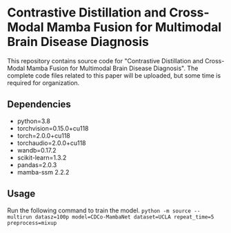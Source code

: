 # Contrastive Distillation and Cross-Modal Mamba Fusion for Multimodal Brain Disease Diagnosis

This repository contains source code for "Contrastive Distillation and Cross-Modal Mamba Fusion for Multimodal Brain Disease Diagnosis". 
The complete code files related to this paper will be uploaded, but some time is required for organization.

## Dependencies
- python=3.8
- torchvision=0.15.0+cu118
- torch=2.0.0+cu118
- torchaudio=2.0.0+cu118
- wandb=0.17.2
- scikit-learn=1.3.2
- pandas=2.0.3
- mamba-ssm 2.2.2

## Usage
Run the following command to train the model.
`python -m source --multirun datasz=100p model=CDCo-MambaNet dataset=UCLA repeat_time=5 preprocess=mixup`
